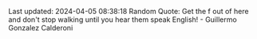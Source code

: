 Last updated: 2024-04-05 08:38:18
Random Quote: Get the f out of here and don't stop walking until you hear them speak English! - Guillermo Gonzalez Calderoni